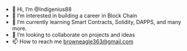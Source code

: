 - 👋 Hi, I’m @Indigenius88
- 👀 I’m interested in building a career in Block Chain
- 🌱 I’m currently learning Smart Contracts, Solidity, DAPPS, and many more.
- 💞️ I’m looking to collaborate on projects and ideas
- 📫 How to reach me browneagle363@gmail.com

<!---
Indigenius88/Indigenius88 is a ✨ special ✨ repository because its `README.md` (this file) appears on your GitHub profile.
You can click the Preview link to take a look at your changes.
--->
